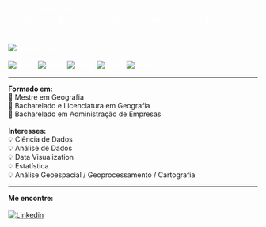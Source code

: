 <span style="color: white;font-size:15px"> 
Oi, sou renmorgado, <br>
um estudioso 📚 e eterno curioso sobre tudo do mundo 🚀
<br><br>

![Renmorgado GitHub stats](https://github-readme-stats.vercel.app/api?username=renmorgado&show_icons=true&theme=tokyonight)

<div style="display: inline_block">
<img align="center" alt="html5" src="https://img.shields.io/badge/Python-3776AB?style=for-the-badge&logo=python&logoColor=white"/>
<img align="center" alt="html5" src="https://img.shields.io/badge/R-276DC3?style=for-the-badge&logo=r&logoColor=white"/>
<img align="center" alt="html5" src="https://img.shields.io/badge/Microsoft_SQL_Server-CC2927?style=for-the-badge&logo=microsoft-sql-server&logoColor=white"/>
<img align="center" alt="html5" src="https://img.shields.io/badge/PostgreSQL-316192?style=for-the-badge&logo=postgresql&logoColor=white"/>
<img align="center" alt="html5" src="https://img.shields.io/badge/Notion-000000?style=for-the-badge&logo=notion&logoColor=white"/>
</div>
</span>

<hr>
<b> Formado em: </b> <br>
🏅 Mestre em Geografia <br>
🏅 Bacharelado e Licenciatura em Geografia <br>
🏅 Bacharelado em Administração de Empresas <br>

<br>
<b> Interesses: </b><br>
💡 Ciência de Dados <br>
💡 Análise de Dados <br>
💡 Data Visualization <br>
💡 Estatística <br>
💡 Análise Geoespacial / Geoprocessamento / Cartografia <br>

<hr>

<b> Me encontre: </b>
<br><br>
[![Linkedin](https://img.shields.io/badge/LinkedIn-0077B5?style=for-the-badge&logo=linkedin&logoColor=white)](https://www.linkedin.com/in/renato-morgado-soares-b8a66a41/)

